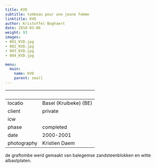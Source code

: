 ```yaml
---
title: KVD
subtitle: tombeau pour une jeune femme
linktitle: KVD
author: Kristoffel Boghaert
date: 2018-03-06
weight: 93
images:
- 001_KVD.jpg
- 002_KVD.jpg
- 003_KVD.jpg
- 004_KVD.jpg

menu:
  main:
    name: KVD
    parent: small
---
```


&nbsp;|&nbsp;
------|------
locatio		|		Basel (Kruibeke) (BE)
client		|		private
icw			|
phase		|		completed
date		|		2000-2001
photography	|		Kristien Daem

de graftombe werd gemaakt van balegemse zandsteenblokken en witte albastplaten.

